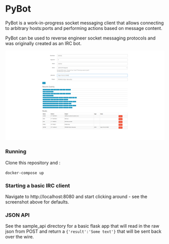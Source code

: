 # PyBot

PyBot is a work-in-progress socket messaging client that allows connecting to arbitrary hosts:ports and performing actions based on message content.

PyBot can be used to reverse engineer socket messaging protocols and was originally created as an IRC bot.

![PyBot UI](ui.png?raw=true "PyBot UI")

### Running

Clone this repository and :

`docker-compose up`


### Starting a basic IRC client

Navigate to http://localhost:8080 and start clicking around - see the screenshot above for defaults.

### JSON API

See the sample_api directory for a basic flask app that will read in the raw json from POST and return a `{'result':'Some text'}` that will be sent back over the wire.
